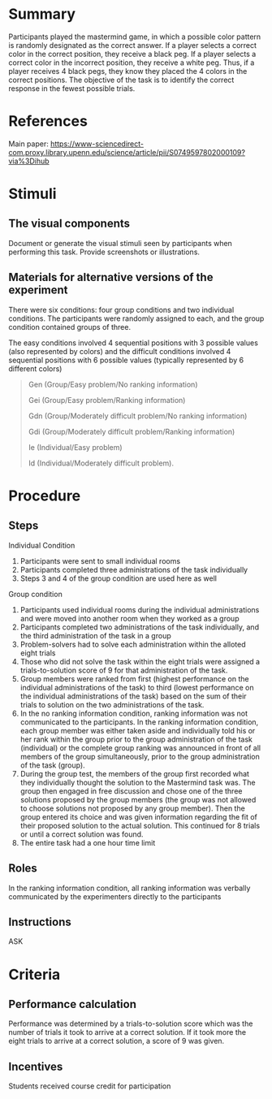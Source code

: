 # Summary
Participants played the mastermind game, in which a possible color pattern is randomly designated as the correct answer. If a player selects a correct color in the correct position, they receive a black peg. If a player selects a correct color in the incorrect position, they receive a white peg. Thus, if a player receives 4 black pegs, they know they placed the 4 colors in the correct positions. The objective of the task is to identify the correct response in the fewest possible trials.

# References
Main paper: https://www-sciencedirect-com.proxy.library.upenn.edu/science/article/pii/S0749597802000109?via%3Dihub

# Stimuli
## The visual components
Document or generate the visual stimuli seen by participants when performing this task. Provide screenshots or illustrations.

## Materials for alternative versions of the experiment 
There were six conditions: four group conditions and two individual conditions. The participants were randomly assigned to each, and the group condition contained groups of three.

The easy conditions involved 4 sequential positions with 3 possible values (also represented by colors) and the difficult conditions involved 4 sequential positions with 6 possible values (typically represented by 6 different colors)

>Gen (Group/Easy problem/No ranking information)
>
>Gei (Group/Easy problem/Ranking information)
>
>Gdn (Group/Moderately difficult problem/No ranking information)
>
>Gdi (Group/Moderately difficult problem/Ranking information)
>
>Ie (Individual/Easy problem)
>
>Id (Individual/Moderately difficult problem).

# Procedure
## Steps
Individual Condition
1. Participants were sent to small individual rooms
2. Participants completed three administrations of the task individually
3. Steps 3 and 4 of the group condition are used here as well

Group condition
1. Participants used individual rooms during the individual administrations and were moved into another room when they worked as a group
2. Participants completed two administrations of the task individually, and the third administration of the task in a group
3. Problem-solvers had to solve each administration within the alloted eight trials
4. Those who did not solve the task within the eight trials were assigned a trials-to-solution score of 9 for that administration of the task.
5. Group members were ranked from first (highest performance on the individual administrations of the task) to third (lowest performance on the individual administrations of the task) based on the sum of their trials to solution on the two administrations of the task.
4. In the no ranking information condition, ranking information was not communicated to the participants. In the ranking information condition, each group member was either taken aside and individually told his or her rank within the group prior to the group administration of the task (individual) or the complete group ranking was announced in front of all members of the group simultaneously, prior to the group administration of the task (group). 
5. During the group test, the members of the group first recorded what they individually thought the solution to the Mastermind task was. The group then engaged in free discussion and chose one of the three solutions proposed by the group members (the group was not allowed to choose solutions not proposed by any group member). Then the group entered its choice and was given information regarding the fit of their proposed solution to the actual solution. This continued for 8 trials or until a correct solution was found.
6. The entire task had a one hour time limit


## Roles 
In the ranking information condition, all ranking information was verbally communicated by the experimenters directly to the participants

## Instructions
ASK

# Criteria
## Performance calculation
Performance was determined by a trials-to-solution score which was the number of trials it took to arrive at a correct solution.
If it took more the eight trials to arrive at a correct solution, a score of 9 was given. 

## Incentives
Students received course credit for participation
